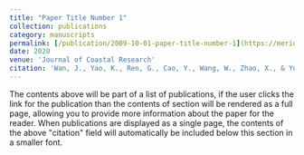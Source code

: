 ```yaml
---
title: "Paper Title Number 1"
collection: publications
category: manuscripts
permalink: [/publication/2009-10-01-paper-title-number-1](https://meridian.allenpress.com/jcr/article-abstract/115/SI/662/443706/Coastal-Wind-Speed-s-Multi-Parameter-Forecasting)
date: 2020
venue: 'Journal of Coastal Research'
citation: 'Wan, J., Yao, K., Ren, G., Cao, Y., Wang, W., Zhao, X., & Yu, J. (2020). Coastal Wind Speed's Multi-Parameter Forecasting Based on Quantitative Measurement of Its Predictability. Journal of Coastal Research, 115(SI), 662-665.'
---
```

The contents above will be part of a list of publications, if the user clicks the link for the publication than the contents of section will be rendered as a full page, allowing you to provide more information about the paper for the reader. When publications are displayed as a single page, the contents of the above "citation" field will automatically be included below this section in a smaller font.
